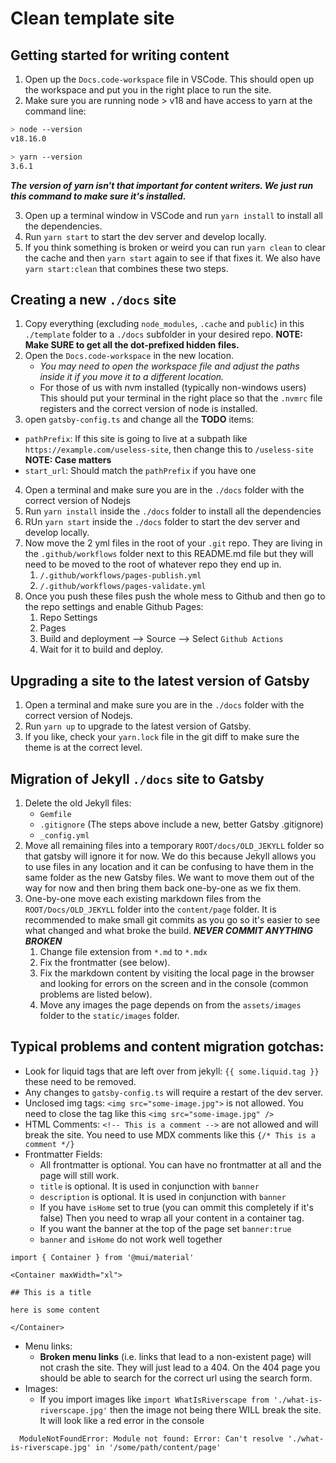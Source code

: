 # Clean template site

## Getting started for writing content

1. Open up the `Docs.code-workspace` file in VSCode. This should open up the workspace and put you in the right place to run the site.
2. Make sure you are running node > v18 and have access to yarn at the command line:

```bash
> node --version
v18.16.0

> yarn --version
3.6.1
```

***The version of yarn isn't that important for content writers. We just run this command to make sure it's installed.***

3. Open up a terminal window in VSCode and run `yarn install` to install all the dependencies.
4. Run `yarn start` to start the dev server and develop locally.
5. If you think something is broken or weird you can run `yarn clean` to clear the cache and then `yarn start` again to see if that fixes it. We also have `yarn start:clean` that combines these two steps.


## Creating a new `./docs` site

1. Copy everything (excluding `node_modules`, `.cache` and `public`) in this `./template` folder to a `./docs` subfolder in your desired repo. **NOTE: Make SURE to get all the dot-prefixed hidden files.**
2. Open the `Docs.code-workspace` in the new location. 
   - *You may need to open the workspace file and adjust the paths inside it if you move it to a different location.*
   - For those of us with nvm installed (typically non-windows users) This should put your terminal in the right place so that the `.nvmrc` file registers and the correct version of node is installed. 
3. open `gatsby-config.ts` and change all the **TODO** items:
  - `pathPrefix`: If this site is going to live at a subpath like `https://example.com/useless-site`, then change this to `/useless-site` **NOTE: Case matters**
  - `start_url`: Should match the `pathPrefix` if you have one
4. Open a terminal and make sure you are in the `./docs` folder with the correct version of Nodejs
5. Run `yarn install` inside the `./docs` folder to install all the dependencies
6. RUn `yarn start` inside the `./docs` folder to start the dev server and develop locally.
7. Now move the 2 yml files in the root of your `.git` repo. They are living in the `.github/workflows` folder next to this README.md file but they will need to be moved to the root of whatever repo they end up in.
   1. `/.github/workflows/pages-publish.yml`
   2. `/.github/workflows/pages-validate.yml`
8. Once you push these files push the whole mess to Github and then go to the repo settings and enable Github Pages:
   1. Repo Settings
   2. Pages
   3. Build and deployment --> Source --> Select `Github Actions`
   4. Wait for it to build and deploy.

## Upgrading a site to the latest version of Gatsby

1. Open a terminal and make sure you are in the `./docs` folder with the correct version of Nodejs.
2. Run `yarn up` to upgrade to the latest version of Gatsby.
3. If you like, check your `yarn.lock` file in the git diff to make sure the theme is at the correct level.

## Migration of Jekyll `./docs` site to Gatsby

1. Delete the old Jekyll files:
   - `Gemfile`
   - `.gitignore` (The steps above include a new, better Gatsby .gitignore)
   - `_config.yml`
2. Move all remaining files into a temporary `ROOT/docs/OLD_JEKYLL` folder so that gatsby will ignore it for now. We do this because Jekyll allows you to use files in any location and it can be confusing to have them in the same folder as the new Gatsby files. We want to move them out of the way for now and then bring them back one-by-one as we fix them.
2. One-by-one move each existing markdown files from the `ROOT/Docs/OLD_JEKYLL` folder into the `content/page` folder. It is recommended to make small git commits as you go so it's easier to see what changed and what broke the build. ***NEVER COMMIT ANYTHING BROKEN***
   1. Change file extension from `*.md` to `*.mdx` 
   2. Fix the frontmatter (see below).
   3. Fix the markdown content by visiting the local page in the browser and looking for errors on the screen and in the console (common problems are listed below).
   4. Move any images the page depends on from the `assets/images` folder to the `static/images` folder.


## Typical problems and content migration gotchas:

- Look for liquid tags that are left over from jekyll: `{{ some.liquid.tag }}` these need to be removed.
- Any changes to `gatsby-config.ts` will require a restart of the dev server.
- Unclosed img tags: `<img src="some-image.jpg">` is not allowed. You need to close the tag like this `<img src="some-image.jpg" />`
- HTML Comments: `<!-- This is a comment -->` are not allowed and will break the site. You need to use MDX comments like this `{/* This is a comment */}`
- Frontmatter Fields:
    - All frontmatter is optional. You can have no frontmatter at all and the page will still work.
    - `title` is optional. It is used in conjunction with `banner`
    - `description` is optional. It is used in conjunction with `banner`
    - If you have `isHome` set to true (you can ommit this completely if it's false) Then you need to wrap all your content in a container tag.
    - If you want the banner at the top of the page set `banner:true`
    - `banner` and `isHome` do not work well together

```mdx
import { Container } from '@mui/material'

<Container maxWidth="xl">

## This is a title

here is some content

</Container>
```


- Menu links: 
    - **Broken menu links** (i.e. links that lead to a non-existent page) will not crash the site. They will just lead to a 404. On the 404 page you should be able to search for the correct url using the search form.
- Images: 
    - If you import images like `import WhatIsRiverscape from './what-is-riverscape.jpg'` then the image not being there WILL break the site. It will look like a red error in the console

```
  ModuleNotFoundError: Module not found: Error: Can't resolve './what-is-riverscape.jpg' in '/some/path/content/page'
```
